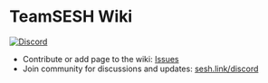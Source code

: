 # TeamSESH Wiki
[![Discord](https://img.shields.io/discord/490815363823566849?label=&logo=discord&logoColor=ffffff&color=7389D8&labelColor=6A7EC2)](https://sesh.link/discord/)
- Contribute or add page to the wiki: [Issues](https://github.com/SESHstation/Wiki/issues)
- Join community for discussions and updates: [sesh.link/discord](https://sesh.link/discord)
